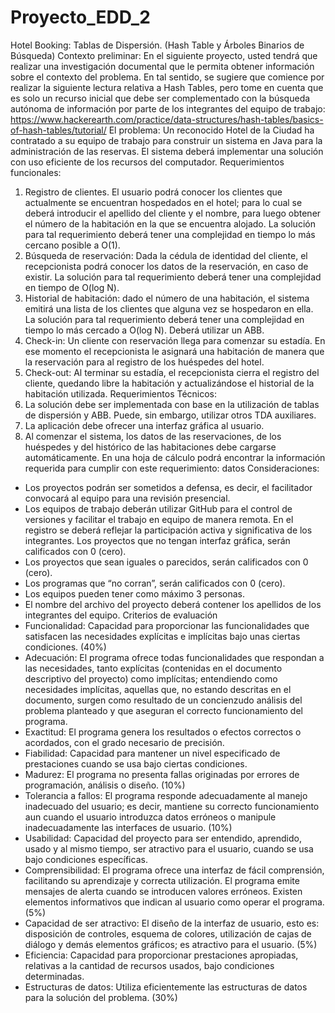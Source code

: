 # Proyecto_EDD_2
Hotel Booking: Tablas de Dispersión.
(Hash Table y Árboles Binarios de Búsqueda)
Contexto preliminar:
En el siguiente proyecto, usted tendrá que realizar una investigación documental que
le permita obtener información sobre el contexto del problema. En tal sentido, se sugiere que
comience por realizar la siguiente lectura relativa a Hash Tables, pero tome en cuenta que es
solo un recurso inicial que debe ser complementado con la búsqueda autónoma de
información por parte de los integrantes del equipo de trabajo:
https://www.hackerearth.com/practice/data-structures/hash-tables/basics-of-hash-tables/tutorial/
El problema:
Un reconocido Hotel de la Ciudad ha contratado a su equipo de trabajo para construir
un sistema en Java para la administración de las reservas. El sistema deberá implementar
una solución con uso eficiente de los recursos del computador.
Requerimientos funcionales:
1. Registro de clientes. El usuario podrá conocer los clientes que actualmente se
encuentran hospedados en el hotel; para lo cual se deberá introducir el apellido del
cliente y el nombre, para luego obtener el número de la habitación en la que se
encuentra alojado. La solución para tal requerimiento deberá tener una complejidad en
tiempo lo más cercano posible a O(1).
2. Búsqueda de reservación: Dada la cédula de identidad del cliente, el recepcionista
podrá conocer los datos de la reservación, en caso de existir. La solución para tal
requerimiento deberá tener una complejidad en tiempo de O(log N).
3. Historial de habitación: dado el número de una habitación, el sistema emitirá una lista
de los clientes que alguna vez se hospedaron en ella. La solución para tal
requerimiento deberá tener una complejidad en tiempo lo más cercado a O(log N).
Deberá utilizar un ABB.
4. Check-in: Un cliente con reservación llega para comenzar su estadía. En ese
momento el recepcionista le asignará una habitación de manera que la reservación
para al registro de los huéspedes del hotel.
5. Check-out: Al terminar su estadía, el recepcionista cierra el registro del cliente,
quedando libre la habitación y actualizándose el historial de la habitación utilizada.
Requerimientos Técnicos:
1. La solución debe ser implementada con base en la utilización de tablas de dispersión
y ABB. Puede, sin embargo, utilizar otros TDA auxiliares.
2. La aplicación debe ofrecer una interfaz gráfica al usuario.
3. Al comenzar el sistema, los datos de las reservaciones, de los huéspedes y del
histórico de las habitaciones debe cargarse automáticamente. En una hoja de
cálculo podrá encontrar la información requerida para cumplir con este
requerimiento: datos
Consideraciones:
- Los proyectos podrán ser sometidos a defensa, es decir, el facilitador convocará al
equipo para una revisión presencial.
- Los equipos de trabajo deberán utilizar GitHub para el control de versiones y facilitar el
trabajo en equipo de manera remota. En el registro se deberá reflejar la participación
activa y significativa de los integrantes. Los proyectos que no tengan interfaz gráfica, serán
calificados con 0 (cero).
- Los proyectos que sean iguales o parecidos, serán calificados con 0 (cero).
- Los programas que “no corran”, serán calificados con 0 (cero).
- Los equipos pueden tener como máximo 3 personas.
- El nombre del archivo del proyecto deberá contener los apellidos de los integrantes del
equipo.
Criterios de evaluación
- Funcionalidad: Capacidad para proporcionar las funcionalidades que satisfacen las
necesidades explícitas e implícitas bajo unas ciertas condiciones. (40%)
- Adecuación: El programa ofrece todas funcionalidades que respondan a las
necesidades, tanto explícitas (contenidas en el documento descriptivo del proyecto)
como implícitas; entendiendo como necesidades implícitas, aquellas que, no estando
descritas en el documento, surgen como resultado de un concienzudo análisis del
problema planteado y que aseguran el correcto funcionamiento del programa.
- Exactitud: El programa genera los resultados o efectos correctos o acordados, con el
grado necesario de precisión.
- Fiabilidad: Capacidad para mantener un nivel especificado de prestaciones cuando se usa
bajo ciertas condiciones.
- Madurez: El programa no presenta fallas originadas por errores de programación,
análisis o diseño. (10%)
- Tolerancia a fallos: El programa responde adecuadamente al manejo inadecuado del
usuario; es decir, mantiene su correcto funcionamiento aun cuando el usuario
introduzca datos erróneos o manipule inadecuadamente las interfaces de usuario.
(10%)
- Usabilidad: Capacidad del proyecto para ser entendido, aprendido, usado y al mismo tiempo,
ser atractivo para el usuario, cuando se usa bajo condiciones específicas.
- Comprensibilidad: El programa ofrece una interfaz de fácil comprensión, facilitando su
aprendizaje y correcta utilización. El programa emite mensajes de alerta cuando se
introducen valores erróneos. Existen elementos informativos que indican al usuario
como operar el programa. (5%)
- Capacidad de ser atractivo: El diseño de la interfaz de usuario, esto es: disposición de
controles, esquema de colores, utilización de cajas de diálogo y demás elementos
gráficos; es atractivo para el usuario. (5%)
- Eficiencia: Capacidad para proporcionar prestaciones apropiadas, relativas a la cantidad de
recursos usados, bajo condiciones determinadas.
- Estructuras de datos: Utiliza eficientemente las estructuras de datos para la solución
del problema. (30%)
